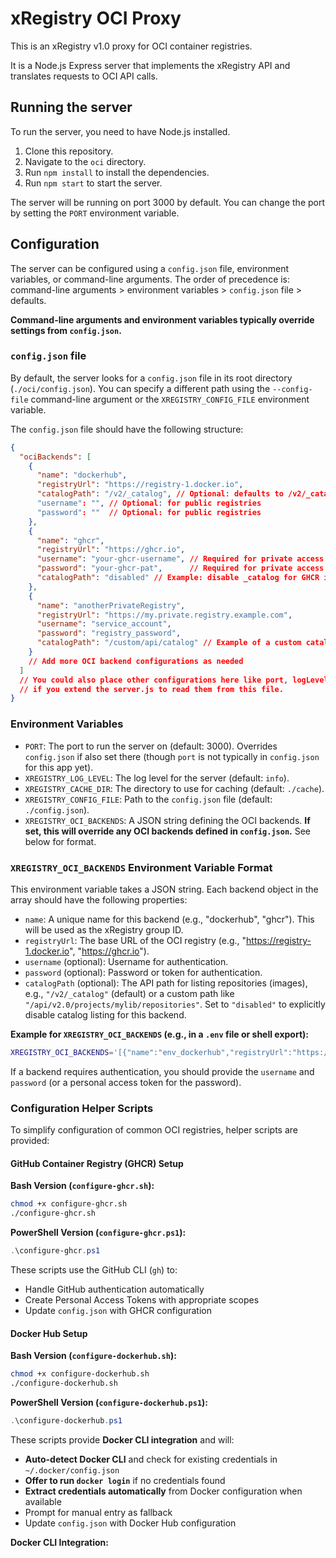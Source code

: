 # xRegistry OCI Proxy

This is an xRegistry v1.0 proxy for OCI container registries.

It is a Node.js Express server that implements the xRegistry API and translates requests to OCI API calls.

## Running the server

To run the server, you need to have Node.js installed.

1. Clone this repository.
2. Navigate to the `oci` directory.
3. Run `npm install` to install the dependencies.
4. Run `npm start` to start the server.

The server will be running on port 3000 by default. You can change the port by setting the `PORT` environment variable.

## Configuration

The server can be configured using a `config.json` file, environment variables, or command-line arguments. The order of precedence is: command-line arguments > environment variables > `config.json` file > defaults.

**Command-line arguments and environment variables typically override settings from `config.json`.**

### `config.json` file

By default, the server looks for a `config.json` file in its root directory (`./oci/config.json`). You can specify a different path using the `--config-file` command-line argument or the `XREGISTRY_CONFIG_FILE` environment variable.

The `config.json` file should have the following structure:

```json
{
  "ociBackends": [
    {
      "name": "dockerhub",
      "registryUrl": "https://registry-1.docker.io",
      "catalogPath": "/v2/_catalog", // Optional: defaults to /v2/_catalog. Use "disabled" to disable.
      "username": "", // Optional: for public registries
      "password": ""  // Optional: for public registries
    },
    {
      "name": "ghcr",
      "registryUrl": "https://ghcr.io",
      "username": "your-ghcr-username", // Required for private access
      "password": "your-ghcr-pat",      // Required for private access (Personal Access Token)
      "catalogPath": "disabled" // Example: disable _catalog for GHCR if not needed or causes issues
    },
    {
      "name": "anotherPrivateRegistry",
      "registryUrl": "https://my.private.registry.example.com",
      "username": "service_account",
      "password": "registry_password",
      "catalogPath": "/custom/api/catalog" // Example of a custom catalog path
    }
    // Add more OCI backend configurations as needed
  ]
  // You could also place other configurations here like port, logLevel, cacheDir
  // if you extend the server.js to read them from this file.
}
```

### Environment Variables

* `PORT`: The port to run the server on (default: 3000). Overrides `config.json` if also set there (though `port` is not typically in `config.json` for this app yet).
* `XREGISTRY_LOG_LEVEL`: The log level for the server (default: `info`).
* `XREGISTRY_CACHE_DIR`: The directory to use for caching (default: `./cache`).
* `XREGISTRY_CONFIG_FILE`: Path to the `config.json` file (default: `./config.json`).
* `XREGISTRY_OCI_BACKENDS`: A JSON string defining the OCI backends. **If set, this will override any OCI backends defined in `config.json`.** See below for format.

### `XREGISTRY_OCI_BACKENDS` Environment Variable Format

This environment variable takes a JSON string. Each backend object in the array should have the following properties:

* `name`: A unique name for this backend (e.g., "dockerhub", "ghcr"). This will be used as the xRegistry group ID.
* `registryUrl`: The base URL of the OCI registry (e.g., "https://registry-1.docker.io", "https://ghcr.io").
* `username` (optional): Username for authentication.
* `password` (optional): Password or token for authentication.
* `catalogPath` (optional): The API path for listing repositories (images), e.g., `"/v2/_catalog"` (default) or a custom path like `"/api/v2.0/projects/mylib/repositories"`. Set to `"disabled"` to explicitly disable catalog listing for this backend.

**Example for `XREGISTRY_OCI_BACKENDS` (e.g., in a `.env` file or shell export):**

```sh
XREGISTRY_OCI_BACKENDS='[{"name":"env_dockerhub","registryUrl":"https://registry-1.docker.io","catalogPath":"/v2/_catalog"},{"name":"env_ghcr","registryUrl":"https://ghcr.io","username":"myenvuser","password":"myenvpat","catalogPath":"disabled"}]'
```

If a backend requires authentication, you should provide the `username` and `password` (or a personal access token for the password).

### Configuration Helper Scripts

To simplify configuration of common OCI registries, helper scripts are provided:

#### GitHub Container Registry (GHCR) Setup

**Bash Version (`configure-ghcr.sh`):**
```bash
chmod +x configure-ghcr.sh
./configure-ghcr.sh
```

**PowerShell Version (`configure-ghcr.ps1`):**
```powershell
.\configure-ghcr.ps1
```

These scripts use the GitHub CLI (`gh`) to:
- Handle GitHub authentication automatically
- Create Personal Access Tokens with appropriate scopes
- Update `config.json` with GHCR configuration

#### Docker Hub Setup

**Bash Version (`configure-dockerhub.sh`):**
```bash
chmod +x configure-dockerhub.sh
./configure-dockerhub.sh
```

**PowerShell Version (`configure-dockerhub.ps1`):**
```powershell
.\configure-dockerhub.ps1
```

These scripts provide **Docker CLI integration** and will:
- **Auto-detect Docker CLI** and check for existing credentials in `~/.docker/config.json`
- **Offer to run `docker login`** if no credentials found
- **Extract credentials automatically** from Docker configuration when available
- Prompt for manual entry as fallback
- Update `config.json` with Docker Hub configuration

**Docker CLI Integration:**